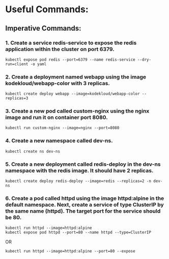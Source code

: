# Useful Commands:

## Imperative Commands: 

### 1. Create a service redis-service to expose the redis application within the cluster on port 6379.

```
kubectl expose pod redis --port=6379 --name redis-service --dry-run=client -o yaml 
```

### 2. Create a deployment named webapp using the image kodekloud/webapp-color with 3 replicas.

```
kubectl create deploy webapp --image=kodekloud/webapp-color --replicas=3 
```

### 3. Create a new pod called custom-nginx using the nginx image and run it on container port 8080.

``` 
kubectl run custom-nginx --image=nginx --port=8080
```

### 4. Create a new namespace called dev-ns.

``` 
kubectl create ns dev-ns
```

### 5. Create a new deployment called redis-deploy in the dev-ns namespace with the redis image. It should have 2 replicas.

``` 
kubectl create deploy redis-deploy --image=redis --replicas=2 -n dev-ns
```

### 6. Create a pod called httpd using the image httpd:alpine in the default namespace. Next, create a service of type ClusterIP by the same name (httpd). The target port for the service should be 80.

``` 
kubectl run httpd --image=httpd:alpine 
kubectl expose pod httpd --port=80 --name httpd --type=ClusterIP
```
OR
```
kubectl run httpd --image=httpd:alpine --port=80 --expose
```
